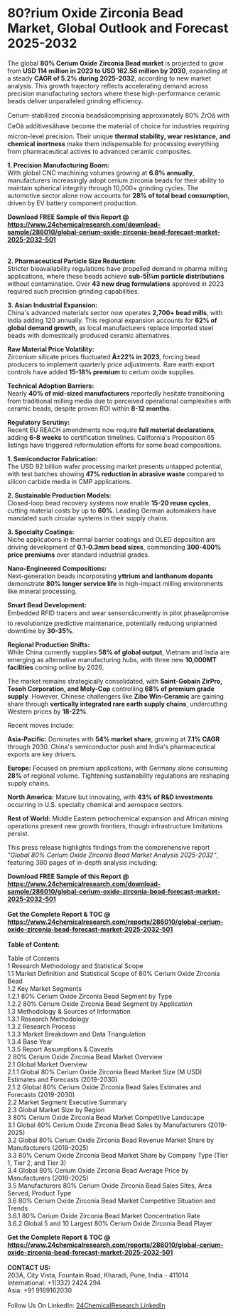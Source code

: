 <h1>80?rium Oxide Zirconia Bead Market, Global Outlook and Forecast 2025-2032</h1><p>The global <strong>80% Cerium Oxide Zirconia Bead market</strong> is projected to grow from <strong>USD 114 million in 2023 to USD 162.56 million by 2030</strong>, expanding at a steady <strong>CAGR of 5.2% during 2025-2032</strong>, according to new market analysis. This growth trajectory reflects accelerating demand across precision manufacturing sectors where these high-performance ceramic beads deliver unparalleled grinding efficiency.</p><p>Cerium-stabilized zirconia beadsâcomprising approximately 80% ZrOâ with CeOâ additivesâhave become the material of choice for industries requiring micron-level precision. Their unique <strong>thermal stability, wear resistance, and chemical inertness</strong> make them indispensable for processing everything from pharmaceutical actives to advanced ceramic composites.</p><p><strong>1. Precision Manufacturing Boom:</strong><br>
With global CNC machining volumes growing at <strong>6.8% annually</strong>, manufacturers increasingly adopt cerium zirconia beads for their ability to maintain spherical integrity through 10,000+ grinding cycles. The automotive sector alone now accounts for <strong>28% of total bead consumption</strong>, driven by EV battery component production.</p><div><b>Download FREE Sample of this Report @ 
            <a href="https://www.24chemicalresearch.com/download-sample/286010/global-cerium-oxide-zirconia-bead-forecast-market-2025-2032-501">
            https://www.24chemicalresearch.com/download-sample/286010/global-cerium-oxide-zirconia-bead-forecast-market-2025-2032-501</a></b></div><br><p><strong>2. Pharmaceutical Particle Size Reduction:</strong><br>
Stricter bioavailability regulations have propelled demand in pharma milling applications, where these beads achieve <strong>sub-5Î¼m particle distributions</strong> without contamination. Over <strong>43 new drug formulations</strong> approved in 2023 required such precision grinding capabilities.</p><p><strong>3. Asian Industrial Expansion:</strong><br>
China's advanced materials sector now operates <strong>2,700+ bead mills</strong>, with India adding 120 annually. This regional expansion accounts for <strong>62% of global demand growth</strong>, as local manufacturers replace imported steel beads with domestically produced ceramic alternatives.</p><p><strong>Raw Material Price Volatility:</strong><br>
Zirconium silicate prices fluctuated <strong>Â±22% in 2023</strong>, forcing bead producers to implement quarterly price adjustments. Rare earth export controls have added <strong>15-18% premium</strong> to cerium oxide supplies.</p><p><strong>Technical Adoption Barriers:</strong><br>
Nearly <strong>40% of mid-sized manufacturers</strong> reportedly hesitate transitioning from traditional milling media due to perceived operational complexities with ceramic beads, despite proven ROI within <strong>8-12 months</strong>.</p><p><strong>Regulatory Scrutiny:</strong><br>
Recent EU REACH amendments now require <strong>full material declarations</strong>, adding <strong>6-8 weeks</strong> to certification timelines. California's Proposition 65 listings have triggered reformulation efforts for some bead compositions.</p><p><strong>1. Semiconductor Fabrication:</strong><br>
The USD 92 billion wafer processing market presents untapped potential, with test batches showing <strong>47% reduction in abrasive waste</strong> compared to silicon carbide media in CMP applications.</p><p><strong>2. Sustainable Production Models:</strong><br>
Closed-loop bead recovery systems now enable <strong>15-20 reuse cycles</strong>, cutting material costs by up to <strong>60%</strong>. Leading German automakers have mandated such circular systems in their supply chains.</p><p><strong>3. Specialty Coatings:</strong><br>
Niche applications in thermal barrier coatings and OLED deposition are driving development of <strong>0.1-0.3mm bead sizes</strong>, commanding <strong>300-400% price premiums</strong> over standard industrial grades.</p><p><strong>Nano-Engineered Compositions:</strong><br>
Next-generation beads incorporating <strong>yttrium and lanthanum dopants</strong> demonstrate <strong>80% longer service life</strong> in high-impact milling environments like mineral processing.</p><p><strong>Smart Bead Development:</strong><br>
Embedded RFID tracers and wear sensorsâcurrently in pilot phaseâpromise to revolutionize predictive maintenance, potentially reducing unplanned downtime by <strong>30-35%</strong>.</p><p><strong>Regional Production Shifts:</strong><br>
While China currently supplies <strong>58% of global output</strong>, Vietnam and India are emerging as alternative manufacturing hubs, with three new <strong>10,000MT facilities</strong> coming online by 2026.</p><p>The market remains strategically consolidated, with <strong>Saint-Gobain ZirPro, Tosoh Corporation, and Moly-Cop</strong> controlling <strong>68% of premium grade supply</strong>. However, Chinese challengers like <strong>Zibo Win-Ceramic</strong> are gaining share through <strong>vertically integrated rare earth supply chains</strong>, undercutting Western prices by <strong>18-22%</strong>.</p><p>Recent moves include:</p><p><strong>Asia-Pacific:</strong> Dominates with <strong>54% market share</strong>, growing at <strong>7.1% CAGR</strong> through 2030. China's semiconductor push and India's pharmaceutical exports are key drivers.</p><p><strong>Europe:</strong> Focused on premium applications, with Germany alone consuming <strong>28%</strong> of regional volume. Tightening sustainability regulations are reshaping supply chains.</p><p><strong>North America:</strong> Mature but innovating, with <strong>43% of R&amp;D investments</strong> occurring in U.S. specialty chemical and aerospace sectors.</p><p><strong>Rest of World:</strong> Middle Eastern petrochemical expansion and African mining operations present new growth frontiers, though infrastructure limitations persist.</p><p>This press release highlights findings from the comprehensive report <em>"Global 80% Cerium Oxide Zirconia Bead Market Analysis 2025-2032"</em>, featuring 380 pages of in-depth analysis including:</p><div><b>Download FREE Sample of this Report @ 
            <a href="https://www.24chemicalresearch.com/download-sample/286010/global-cerium-oxide-zirconia-bead-forecast-market-2025-2032-501">
            https://www.24chemicalresearch.com/download-sample/286010/global-cerium-oxide-zirconia-bead-forecast-market-2025-2032-501</a></b></div><br><div><b>Get the Complete Report & TOC @ 
            <a href="https://www.24chemicalresearch.com/reports/286010/global-cerium-oxide-zirconia-bead-forecast-market-2025-2032-501">
            https://www.24chemicalresearch.com/reports/286010/global-cerium-oxide-zirconia-bead-forecast-market-2025-2032-501</a></b></div><br>
            <b>Table of Content:</b><p>Table of Contents<br />
1 Research Methodology and Statistical Scope<br />
1.1 Market Definition and Statistical Scope of 80% Cerium Oxide Zirconia Bead<br />
1.2 Key Market Segments<br />
1.2.1 80% Cerium Oxide Zirconia Bead Segment by Type<br />
1.2.2 80% Cerium Oxide Zirconia Bead Segment by Application<br />
1.3 Methodology & Sources of Information<br />
1.3.1 Research Methodology<br />
1.3.2 Research Process<br />
1.3.3 Market Breakdown and Data Triangulation<br />
1.3.4 Base Year<br />
1.3.5 Report Assumptions & Caveats<br />
2 80% Cerium Oxide Zirconia Bead Market Overview<br />
2.1 Global Market Overview<br />
2.1.1 Global 80% Cerium Oxide Zirconia Bead Market Size (M USD) Estimates and Forecasts (2019-2030)<br />
2.1.2 Global 80% Cerium Oxide Zirconia Bead Sales Estimates and Forecasts (2019-2030)<br />
2.2 Market Segment Executive Summary<br />
2.3 Global Market Size by Region<br />
3 80% Cerium Oxide Zirconia Bead Market Competitive Landscape<br />
3.1 Global 80% Cerium Oxide Zirconia Bead Sales by Manufacturers (2019-2025)<br />
3.2 Global 80% Cerium Oxide Zirconia Bead Revenue Market Share by Manufacturers (2019-2025)<br />
3.3 80% Cerium Oxide Zirconia Bead Market Share by Company Type (Tier 1, Tier 2, and Tier 3)<br />
3.4 Global 80% Cerium Oxide Zirconia Bead Average Price by Manufacturers (2019-2025)<br />
3.5 Manufacturers 80% Cerium Oxide Zirconia Bead Sales Sites, Area Served, Product Type<br />
3.6 80% Cerium Oxide Zirconia Bead Market Competitive Situation and Trends<br />
3.6.1 80% Cerium Oxide Zirconia Bead Market Concentration Rate<br />
3.6.2 Global 5 and 10 Largest 80% Cerium Oxide Zirconia Bead Player</p><div><b>Get the Complete Report & TOC @ 
            <a href="https://www.24chemicalresearch.com/reports/286010/global-cerium-oxide-zirconia-bead-forecast-market-2025-2032-501">
            https://www.24chemicalresearch.com/reports/286010/global-cerium-oxide-zirconia-bead-forecast-market-2025-2032-501</a></b></div><br><b>CONTACT US:</b><br>
            203A, City Vista, Fountain Road, Kharadi, Pune, India - 411014<br>
            International: +1(332) 2424 294<br>
            Asia: +91 9169162030 <br><br>
            Follow Us On LinkedIn: <a href="https://www.linkedin.com/company/24chemicalresearch/">24ChemicalResearch LinkedIn</a>